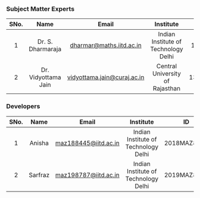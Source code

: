 <!-- Remove all lines above this line before making changes to the file -->
### Subject Matter Experts
| SNo. | Name | Email | Institute | ID |
| :---: | :---: | :---: | :---: | :---: |
| 1 | Dr. S. Dharmaraja | dharmar@maths.iitd.ac.in | Indian Institute of Technology Delhi | 15984 |
| 2 | Dr. Vidyottama Jain | vidyottama.jain@curaj.ac.in | Central University of Rajasthan | 131042 |



### Developers
| SNo. | Name | Email | Institute | ID |
| :---: | :---: | :---: | :---: | :---: |
| 1 | Anisha | maz188445@iitd.ac.in | Indian Institute of Technology Delhi | 2018MAZ8445 |
| 2 | Sarfraz | maz198787@iitd.ac.in | Indian Institute of Technology Delhi | 2019MAZ8787 |
